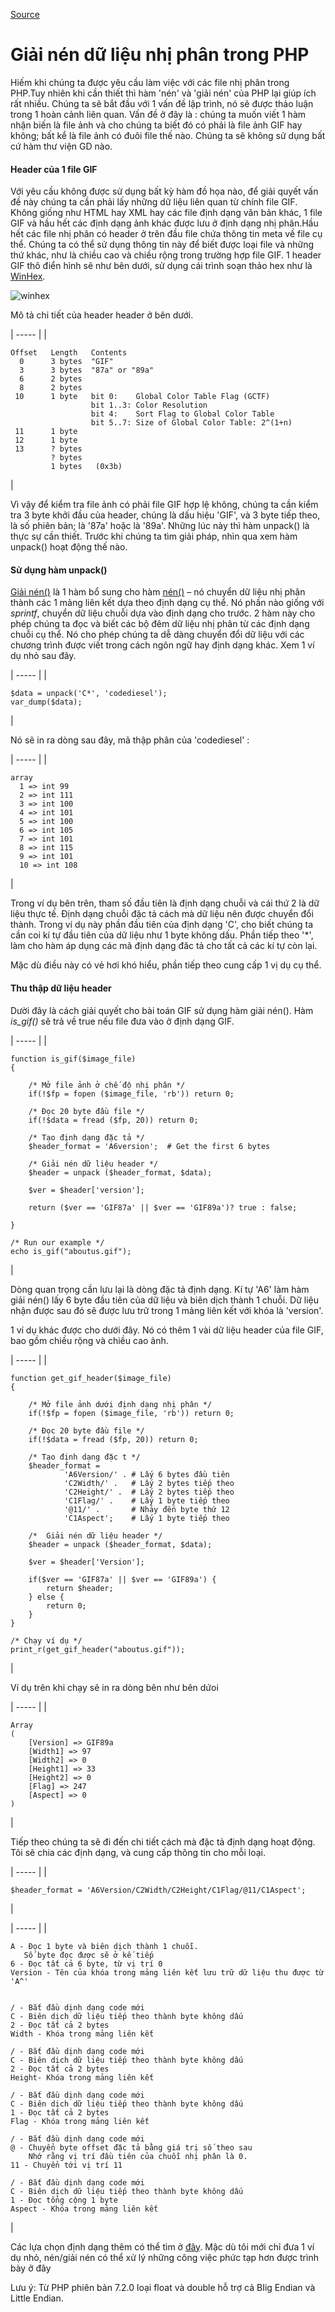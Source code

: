 [Source](https://www.codediesel.com/php/unpacking-binary-data/ "Permalink to Unpacking binary data in PHP")

# Giải nén dữ liệu nhị phân trong PHP

Hiếm khi chúng ta được yêu cầu làm việc với các file nhị phân trong PHP.Tuy nhiên khi cần thiết thì hàm 'nén' và 'giải nén' của PHP lại giúp ích rất nhiều. Chúng ta sẽ bắt đầu với 1 vấn đề lập trình, nó sẽ được thảo luận trong 1 hoàn cảnh liên quan. Vấn đề ở đây là : chúng ta muốn viết 1 hàm nhận biến là file ảnh và cho chúng ta biết đó có phải là file ảnh GIF hay không; bất kể là file ảnh có đuôi file thế nào. Chúng ta sẽ không sử dụng bất cứ hàm thư viện GD nào.

#### Header của 1 file GIF

Với yêu cầu không được sử dụng bất kỳ hàm đồ họa nào, để giải quyết vấn đề này chúng ta cần phải lấy những dữ liệu liên quan từ chính file GIF. Không giống như HTML hay XML hay các file định dạng văn bản khác, 1 file GIF và hầu hết các định dạng ảnh khác được lưu ở định dạng nhị phân.Hầu hết các file nhị phân có header ở trên đầu file chứa thông tin  meta  về file cụ thể. Chúng ta có thể sử dụng thông tin này để biết được loại file và những thứ khác, như là chiều cao và chiều rộng trong trường hợp file GIF. 1 header GIF thô điển hình sẽ như bên dưới, sử dụng cái trình soạn thảo hex như là [WinHex][1]. 

![][2]

Mô tả chi tiết của header header ở bên dưới.

| ----- |
| 
    
    
    Offset   Length   Contents
      0      3 bytes  "GIF"
      3      3 bytes  "87a" or "89a"
      6      2 bytes  
      8      2 bytes  
     10      1 byte   bit 0:    Global Color Table Flag (GCTF)
                      bit 1..3: Color Resolution
                      bit 4:    Sort Flag to Global Color Table
                      bit 5..7: Size of Global Color Table: 2^(1+n)
     11      1 byte   
     12      1 byte   
     13      ? bytes  
             ? bytes  
             1 bytes   (0x3b)

 | 

Vì vậy để kiểm tra file ảnh có phải file GIF hợp lệ không, chúng ta cần kiểm tra 3 byte khởi đầu của header, chúng là dấu hiệu 'GIF', và 3 byte tiếp theo, là số phiên bản; là '87a' hoặc là '89a'. Những lúc này thì hàm unpack() là thực sự cần thiết. Trước khi chúng ta tìm giải pháp, nhìn qua xem hàm unpack() hoạt động thế nào.

#### Sử dụng hàm unpack() 
[Giải nén()][3] là 1 hàm bổ sung cho hàm  [nén()][4] – nó chuyển dữ liệu nhị phân thành các 1 mảng liên kết dựa theo định dạng cụ thể. Nó phần nào giống với _sprintf_, chuyển dữ liệu chuỗi dựa vào định dạng cho trước. 2 hàm này cho phép chúng ta đọc và biết các bộ đêm dữ liệu nhị phân từ các định dạng chuỗi cụ thể. Nó cho phép chúng ta dễ dàng chuyển đổi dữ liệu với các chương trình được viết trong cách ngôn ngữ hay định dạng khác. Xem 1 ví dụ nhỏ sau đây.


| ----- |
| 
    
    
    $data = unpack('C*', 'codediesel');
    var_dump($data);

 | 

Nó sẽ in ra dòng sau đây, mã thập phân của 'codediesel' :


| ----- |
| 
    
    
    array
      1 => int 99
      2 => int 111
      3 => int 100
      4 => int 101
      5 => int 100
      6 => int 105
      7 => int 101
      8 => int 115
      9 => int 101
      10 => int 108

 | 

Trong ví dụ bên trên, tham số đầu tiên là định dạng chuỗi và cái thứ 2 là dữ liệu thực tế. Định dạng chuỗi đặc tả cách mà dữ liệu nên được chuyển đổi thành. Trong ví dụ này phần đầu tiên của định dạng 'C', cho biết chúng ta cần coi kí tự đầu tiên của dữ liệu như 1 byte không dấu. Phần tiếp theo '*', làm cho hàm áp dụng các mã định dạng đăc tả cho tất cả các kí tự còn lại.

Mặc dù điều này có vẻ hơi khó hiểu, phần tiếp theo cung cấp 1 vị dụ cụ thể.
#### Thu thập dữ liệu header

Dười đây là cách giải quyết cho bài toán GIF sử dụng hàm giải nén(). Hàm _is_gif()_ sẽ trả về true nếu file đưa vào ở định dạng GIF.

| ----- |
| 
    
    
    function is_gif($image_file)
    {
     
        /* Mở file ảnh ở chế độ nhị phân */
        if(!$fp = fopen ($image_file, 'rb')) return 0;
     
        /* Đọc 20 byte đầu file */
        if(!$data = fread ($fp, 20)) return 0;
     
        /* Tạo định dạng đặc tả */
        $header_format = 'A6version';  # Get the first 6 bytes
    
        /* Giải nén dữ liệu header */
        $header = unpack ($header_format, $data);
     
        $ver = $header['version'];
     
        return ($ver == 'GIF87a' || $ver == 'GIF89a')? true : false;
     
    }
     
    /* Run our example */
    echo is_gif("aboutus.gif");

 | 

Dòng quan trọng cần lưu lại là dòng đặc tả định dạng. Kí tự 'A6' làm hàm giải nén() lấy 6 byte đầu tiên của dữ liệu và biên dịch thành 1 chuỗi. Dữ liệu nhận được sau đó sẽ được lưu trữ trong 1 mảng liên kết với khóa là 'version'.


1 ví dụ khác được cho dưới đây. Nó có thêm 1 vài dữ liệu header của file GIF, bao gồm chiều rộng và chiều cao ảnh.

| ----- |
| 
    
    
    function get_gif_header($image_file)
    {
     
        /* Mở file ảnh dưới định dạng nhị phân */
        if(!$fp = fopen ($image_file, 'rb')) return 0;
     
        /* Đọc 20 byte đầu file */
        if(!$data = fread ($fp, 20)) return 0;
     
        /* Tạo định dạng đặc t */
        $header_format = 
                'A6Version/' . # Lấy 6 bytes đầu tiên
                'C2Width/' .   # Lấy 2 bytes tiếp theo
                'C2Height/' .  # Lấy 2 bytes tiếp theo
                'C1Flag/' .    # Lấy 1 byte tiếp theo
                '@11/' .       # Nhảy đến byte thứ 12
                'C1Aspect';    # Lấy 1 byte tiếp theo
    
        /*  Giải nén dữ liệu header */
        $header = unpack ($header_format, $data);
     
        $ver = $header['Version'];
     
        if($ver == 'GIF87a' || $ver == 'GIF89a') {
            return $header;
        } else {
            return 0;
        }
    }
     
    /* Chạy ví dụ */
    print_r(get_gif_header("aboutus.gif"));

 | 

Ví dụ trên khi chạy sẽ in ra dòng bên như bên dứoi

| ----- |
| 
    
    
    Array
    (
        [Version] => GIF89a
        [Width1] => 97
        [Width2] => 0
        [Height1] => 33
        [Height2] => 0
        [Flag] => 247
        [Aspect] => 0
    )

 | 

Tiếp theo chúng ta sẽ đi đến chi tiết cách mà đặc tả định dạng hoạt động. Tôi sẽ chia các định dạng, và cung cấp thông tin cho mỗi loại.

| ----- |
| 
    
    
    $header_format = 'A6Version/C2Width/C2Height/C1Flag/@11/C1Aspect';

 | 

| ----- |
| 
    
    
    A - Đọc 1 byte và biên dịch thành 1 chuỗi. 
       Số byte đọc được sẽ ở kế tiếp
    6 - Đọc tất cả 6 byte, từ vị trí 0
    Version - Tên của khóa trong mảng liên kết lưu trữ dữ liệu thu được từ 'A^'
   
     
    / - Bắt đầu dịnh dạng code mới
    C - Biên dịch dữ liệu tiếp theo thành byte không dấu
    2 - Đọc tất cả 2 bytes
    Width - Khóa trong mảng liên kết
     
    / - Bắt đầu dịnh dạng code mới
    C - Biên dịch dữ liệu tiếp theo thành byte không dấu
    2 - Đọc tất cả 2 bytes
    Height- Khóa trong mảng liên kết
     
    / - Bắt đầu dịnh dạng code mới
    C - Biên dịch dữ liệu tiếp theo thành byte không dấu
    1 - Đọc tất cả 2 bytes
    Flag - Khóa trong mảng liên kết
     
    / - Bắt đầu dịnh dạng code mới
    @ - Chuyển byte offset đặc tả bằng giá trị số theo sau 
        Nhớ rằng vị trí đầu tiên của chuỗi nhị phân là 0.
    11 - Chuyển tới vị trí 11
     
    / - Bắt đầu dịnh dạng code mới
    C - Biên dịch dữ liệu tiếp theo thành byte không dấu
    1 - Đọc tổng cộng 1 byte
    Aspect - Khóa trong mảng liên kết

 | 

Các lựa chọn định dạng thêm có thể tìm ở [đây][4]. Mậc dù tôi mới chỉ đưa 1 ví dụ nhỏ, nén/giải nén có thể xử lý những công việc phức tạp hơn được trình bày ở đây

Lưu ý: Từ PHP phiên bản 7.2.0  loại float và double hỗ trợ cả BIig Endian và Little Endian.

[1]: http://www.x-ways.net/winhex/index-m.html
[2]: http://www.codediesel.com/wp-content/uploads/2010/09/winhex.gif "winhex"
[3]: http://php.net/manual/en/function.unpack.php
[4]: http://www.php.net/manual/en/function.pack.php
